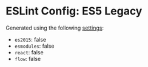 # ESLint Config: ES5 Legacy

Generated using the following [settings](https://github.com/wildpeaks/packages-eslint-config#readme):

- `es2015`: false
- `esmodules`: false
- `react`: false
- `flow`: false
	